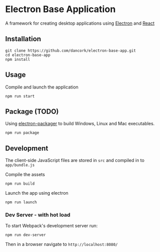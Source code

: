 # Electron Base Application

A framework for creating desktop applications using [Electron](https://github.com/atom/electron) and [React](https://github.com/facebook/react)

## Installation

```
git clone https://github.com/dancork/electron-base-app.git
cd electron-base-app
npm install
```


## Usage

Compile and launch the application
```
npm run start
```
## Package (TODO)
Using [electron-packager](https://github.com/maxogden/electron-packager) to build Windows, Linux and Mac executables.
```
npm run package
```

## Development

The client-side JavaScript files are stored in `src` and compiled in to `app/bundle.js`

Compile the assets
```
npm run build
```

Launch the app using electron
```
npm run launch
```

### Dev Server - with hot load
To start Webpack's development server run:
```
npm run dev-server
```
Then in a browser navigate to `http://localhost:8080/`
